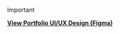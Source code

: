 > [!IMPORTANT]
> **[View Portfolio UI/UX Design (Figma)](https://www.figma.com/design/GKoc4sbautj9W1CK4fBAuo/Portfolio?node-id=0-1&t=IYjOqnsqk8Gvy2va-0)**


